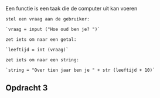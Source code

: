 

Een functie is een taak die de computer uit kan voeren

    stel een vraag aan de gebruiker:

    `vraag = input ("Hoe oud ben je? ")`

    zet iets om naar een getal:

    `leeftijd = int (vraag)`

    zet iets om naar een string:

    `string = "Over tien jaar ben je " + str (leeftijd + 10)`

## Opdracht 3
